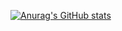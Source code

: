 [![Anurag's GitHub stats](https://github-readme-stats-alpha-sandy.vercel.app/api?username=u3577797)](https://github.com/anuraghazra/github-readme-stats)

<!--
**u3577797/u3577797** is a ✨ _special_ ✨ repository because its `README.md` (this file) appears on your GitHub profile.

Here are some ideas to get you started:

- 🔭 I’m currently working on ...
- 🌱 I’m currently learning ...
- 👯 I’m looking to collaborate on ...
- 🤔 I’m looking for help with ...
- 💬 Ask me about ...
- 📫 How to reach me: ...
- 😄 Pronouns: ...
- ⚡ Fun fact: ...
-->
